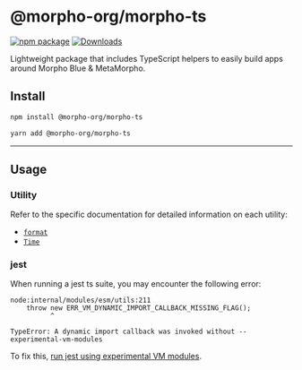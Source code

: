 # @morpho-org/morpho-ts

[![npm package][npm-img]][npm-url]
[![Downloads][downloads-img]][downloads-url]

Lightweight package that includes TypeScript helpers to easily build apps around Morpho Blue & MetaMorpho.

## Install

```bash
npm install @morpho-org/morpho-ts
```

```bash
yarn add @morpho-org/morpho-ts
```

---

## Usage

### Utility

Refer to the specific documentation for detailed information on each utility:
- [`format`](./src/format/format/README.md)
- [`Time`](./src/time/README.md)

### jest

When running a jest ts suite, you may encounter the following error:

```log
node:internal/modules/esm/utils:211
    throw new ERR_VM_DYNAMIC_IMPORT_CALLBACK_MISSING_FLAG();
          ^

TypeError: A dynamic import callback was invoked without --experimental-vm-modules
```

To fix this, [run jest using experimental VM modules](https://jestjs.io/docs/ecmascript-modules).

[downloads-img]: https://img.shields.io/npm/dt/@morpho-org/morpho-ts
[downloads-url]: https://www.npmtrends.com/@morpho-org/morpho-ts
[npm-img]: https://img.shields.io/npm/v/@morpho-org/morpho-ts
[npm-url]: https://www.npmjs.com/package/@morpho-org/morpho-ts
